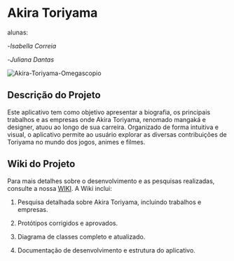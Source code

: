 # Akira Toriyama

alunas: 

-*Isabella Correia*

-*Juliana Dantas*


![Akira-Toriyama-Omegascopio](https://github.com/user-attachments/assets/f3b29c6f-c1f5-4aae-8588-d622559f4b77)


## Descrição do Projeto

Este aplicativo tem como objetivo apresentar a biografia, os principais trabalhos e as empresas onde Akira Toriyama, renomado mangaká e designer, atuou ao longo de sua carreira. Organizado de forma intuitiva e visual, o aplicativo permite ao usuário explorar as diversas contribuições de Toriyama no mundo dos jogos, animes e filmes.



## Wiki do Projeto

Para mais detalhes sobre o desenvolvimento e as pesquisas realizadas, consulte a nossa 
<a href="https://github.com/julianadlisboa/Mobile-TDGA/wiki">WIKI</a>. A Wiki inclui:

1. Pesquisa detalhada sobre Akira Toriyama, incluindo trabalhos e empresas.


2. Protótipos corrigidos e aprovados.


3. Diagrama de classes completo e atualizado.


4. Documentação de desenvolvimento e estrutura do aplicativo.

